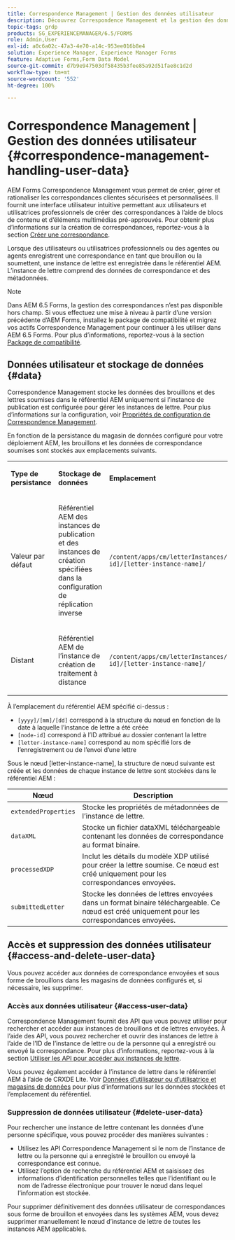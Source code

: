 ```yaml
---
title: Correspondence Management | Gestion des données utilisateur
description: Découvrez Correspondence Management et la gestion des données utilisateur dans un environnement Adobe Experience Manager Forms.
topic-tags: grdp
products: SG_EXPERIENCEMANAGER/6.5/FORMS
role: Admin,User
exl-id: a0c6a02c-47a3-4e70-a14c-953ee016b8e4
solution: Experience Manager, Experience Manager Forms
feature: Adaptive Forms,Form Data Model
source-git-commit: d7b9e947503df58435b3fee85a92d51fae8c1d2d
workflow-type: tm+mt
source-wordcount: '552'
ht-degree: 100%

---
```


# Correspondence Management | Gestion des données utilisateur {#correspondence-management-handling-user-data}

AEM Forms Correspondence Management vous permet de créer, gérer et rationaliser les correspondances clientes sécurisées et personnalisées. Il fournit une interface utilisateur intuitive permettant aux utilisateurs et utilisatrices professionnels de créer des correspondances à l’aide de blocs de contenu et d’éléments multimédias pré-approuvés. Pour obtenir plus d’informations sur la création de correspondances, reportez-vous à la section [Créer une correspondance](/help/forms/using/create-correspondence.md).

Lorsque des utilisateurs ou utilisatrices professionnels ou des agentes ou agents enregistrent une correspondance en tant que brouillon ou la soumettent, une instance de lettre est enregistrée dans le référentiel AEM. L’instance de lettre comprend des données de correspondance et des métadonnées.

>[!NOTE]
>
>Dans AEM 6.5 Forms, la gestion des correspondances n’est pas disponible hors champ. Si vous effectuez une mise à niveau à partir d’une version précédente d’AEM Forms, installez le package de compatibilité et migrez vos actifs Correspondence Management pour continuer à les utiliser dans AEM 6.5 Forms. Pour plus d’informations, reportez-vous à la section [Package de compatibilité](/help/forms/using/compatibility-package.md).

## Données utilisateur et stockage de données {#data}

Correspondence Management stocke les données des brouillons et des lettres soumises dans le référentiel AEM uniquement si l’instance de publication est configurée pour gérer les instances de lettre. Pour plus d’informations sur la configuration, voir [Propriétés de configuration de Correspondence Management](/help/forms/using/cm-configuration-properties.md).

En fonction de la persistance du magasin de données configuré pour votre déploiement AEM, les brouillons et les données de correspondance soumises sont stockés aux emplacements suivants.

<table>
 <tbody>
  <tr>
   <td><p><strong>Type de persistance</strong></p> </td>
   <td><p><strong>Stockage de données</strong></p> </td>
   <td><p><strong>Emplacement</strong></p> </td>
  </tr>
  <tr>
   <td><p>Valeur par défaut</p> </td>
   <td><p>Référentiel AEM des instances de publication et des instances de création spécifiées dans la configuration de réplication inverse</p> </td>
   <td><p><code>/content/apps/cm/letterInstances/[yyyy]/[mm]/[dd]/[node-id]/[letter-instance-name]/</code><br /> </p> </td>
  </tr>
  <tr>
   <td><p>Distant</p> </td>
   <td><p>Référentiel AEM de l’instance de création de traitement à distance</p> </td>
   <td><p><code>/content/apps/cm/letterInstances/[yyyy]/[mm]/[dd]/[node-id]/[letter-instance-name]/</code></p> </td>
  </tr>
 </tbody>
</table>

À l’emplacement du référentiel AEM spécifié ci-dessus :

* `[yyyy]/[mm]/[dd]` correspond à la structure du nœud en fonction de la date à laquelle l’instance de lettre a été créée
* `[node-id]` correspond à l’ID attribué au dossier contenant la lettre
* `[letter-instance-name]` correspond au nom spécifié lors de l’enregistrement ou de l’envoi d’une lettre

Sous le nœud [letter-instance-name], la structure de nœud suivante est créée et les données de chaque instance de lettre sont stockées dans le référentiel AEM :

| Nœud | Description |
|---|---|
| `extendedProperties` | Stocke les propriétés de métadonnées de l’instance de lettre. |
| `dataXML` | Stocke un fichier dataXML téléchargeable contenant les données de correspondance au format binaire. |
| `processedXDP` | Inclut les détails du modèle XDP utilisé pour créer la lettre soumise. Ce nœud est créé uniquement pour les correspondances envoyées. |
| `submittedLetter` | Stocke les données de lettres envoyées dans un format binaire téléchargeable. Ce nœud est créé uniquement pour les correspondances envoyées. |

## Accès et suppression des données utilisateur {#access-and-delete-user-data}

Vous pouvez accéder aux données de correspondance envoyées et sous forme de brouillons dans les magasins de données configurés et, si nécessaire, les supprimer.

### Accès aux données utilisateur {#access-user-data}

Correspondence Management fournit des API que vous pouvez utiliser pour rechercher et accéder aux instances de brouillons et de lettres envoyées. À l’aide des API, vous pouvez rechercher et ouvrir des instances de lettre à l’aide de l’ID de l’instance de lettre ou de la personne qui a enregistré ou envoyé la correspondance. Pour plus d’informations, reportez-vous à la section [Utiliser les API pour accéder aux instances de lettre](/help/forms/using/cm-apis-to-access-letter-instances.md).

Vous pouvez également accéder à l’instance de lettre dans le référentiel AEM à l’aide de CRXDE Lite. Voir [Données d’utilisateur ou d’utilisatrice et magasins de données](/help/forms/using/correspondence-management-handling-user-data.md#data) pour plus d’informations sur les données stockées et l’emplacement du référentiel.

### Suppression de données utilisateur {#delete-user-data}

Pour rechercher une instance de lettre contenant les données d’une personne spécifique, vous pouvez procéder des manières suivantes :

* Utilisez les API Correspondence Management si le nom de l’instance de lettre ou la personne qui a enregistré le brouillon ou envoyé la correspondance est connue.
* Utilisez l’option de recherche du référentiel AEM et saisissez des informations d’identification personnelles telles que l’identifiant ou le nom de l’adresse électronique pour trouver le nœud dans lequel l’information est stockée. 

Pour supprimer définitivement des données utilisateur de correspondances sous forme de brouillon et envoyées dans les systèmes AEM, vous devez supprimer manuellement le nœud d’instance de lettre de toutes les instances AEM applicables.
